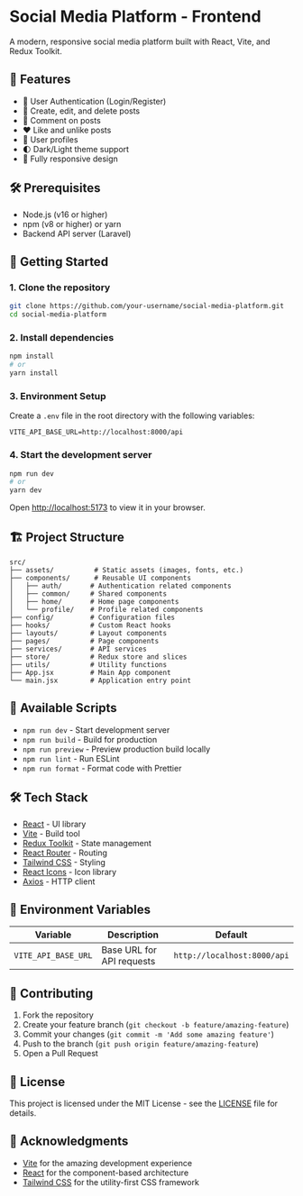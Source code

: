 # Social Media Platform - Frontend

A modern, responsive social media platform built with React, Vite, and Redux Toolkit.

## 🚀 Features

- 🔐 User Authentication (Login/Register)
- 📝 Create, edit, and delete posts
- 💬 Comment on posts
- ❤️ Like and unlike posts
- 👤 User profiles
- 🌓 Dark/Light theme support
- 📱 Fully responsive design

## 🛠 Prerequisites

- Node.js (v16 or higher)
- npm (v8 or higher) or yarn
- Backend API server (Laravel)

## 🚀 Getting Started

### 1. Clone the repository

```bash
git clone https://github.com/your-username/social-media-platform.git
cd social-media-platform
```

### 2. Install dependencies

```bash
npm install
# or
yarn install
```

### 3. Environment Setup

Create a `.env` file in the root directory with the following variables:

```env
VITE_API_BASE_URL=http://localhost:8000/api
```

### 4. Start the development server

```bash
npm run dev
# or
yarn dev
```

Open [http://localhost:5173](http://localhost:5173) to view it in your browser.

## 🏗 Project Structure

```
src/
├── assets/          # Static assets (images, fonts, etc.)
├── components/      # Reusable UI components
│   ├── auth/       # Authentication related components
│   ├── common/     # Shared components
│   ├── home/       # Home page components
│   └── profile/    # Profile related components
├── config/         # Configuration files
├── hooks/          # Custom React hooks
├── layouts/        # Layout components
├── pages/          # Page components
├── services/       # API services
├── store/          # Redux store and slices
├── utils/          # Utility functions
├── App.jsx         # Main App component
└── main.jsx        # Application entry point
```

## 🧪 Available Scripts

- `npm run dev` - Start development server
- `npm run build` - Build for production
- `npm run preview` - Preview production build locally
- `npm run lint` - Run ESLint
- `npm run format` - Format code with Prettier

## 🛠 Tech Stack

- [React](https://react.dev/) - UI library
- [Vite](https://vitejs.dev/) - Build tool
- [Redux Toolkit](https://redux-toolkit.js.org/) - State management
- [React Router](https://reactrouter.com/) - Routing
- [Tailwind CSS](https://tailwindcss.com/) - Styling
- [React Icons](https://react-icons.github.io/react-icons/) - Icon library
- [Axios](https://axios-http.com/) - HTTP client

## 📝 Environment Variables

| Variable | Description | Default |
|----------|-------------|---------|
| `VITE_API_BASE_URL` | Base URL for API requests | `http://localhost:8000/api` |

## 🤝 Contributing

1. Fork the repository
2. Create your feature branch (`git checkout -b feature/amazing-feature`)
3. Commit your changes (`git commit -m 'Add some amazing feature'`)
4. Push to the branch (`git push origin feature/amazing-feature`)
5. Open a Pull Request

## 📄 License

This project is licensed under the MIT License - see the [LICENSE](LICENSE) file for details.

## 🙏 Acknowledgments

- [Vite](https://vitejs.dev/) for the amazing development experience
- [React](https://react.dev/) for the component-based architecture
- [Tailwind CSS](https://tailwindcss.com/) for the utility-first CSS framework
